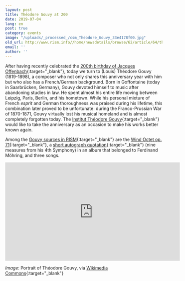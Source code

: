 ```yaml
---
layout: post
title: Théodore Gouvy at 200
date: 2019-07-04
lang: en
post: true
category: events
image: "/uploads/_processed_/csm_Theodore_Gouvy_33e4178f00.jpg"
old_url: http://www.rism.info//home/newsdetails/browse/62/article/64/theodore-gouvy-at-200.html
email: ''
author: ''
---
```



After having recently celebrated the [200th birthday of Jacques Offenbach](/events/2019/06/19/the-jacques-offenbach-year-clichés-and-legends.html){:target="_blank"}, today we turn to (Louis) Théodore Gouvy (1819-1898), a composer who not only shares this anniversary year with him but who also has a French/German background. Born in Goffontaine (today in Saarbrücken, Germany), Gouvy devoted himself to music after abandoning studies in law. He spent almost his entire life moving between Leipzig, Paris, Berlin, and his hometown. While his personal mixture of French _esprit_ and German thoroughness was praised during his lifetime, this combination later proved to be unfortunate: during the Franco-Prussian War of 1870-1871, Gouvy virtually lost his musical homeland and is almost completely forgotten today. The [Institut Théodore Gouvy](https://www.institut-gouvy.fr/){:target="_blank"} would like to take the anniversary as an occasion to make his works better known again.

Among the [Gouvy sources in RISM](https://opac.rism.info/search?View=rism&author=Gouvy&Language=en){:target="_blank"} are the [Wind Octet op. 71](https://opac.rism.info/search?id=550281549&View=rism&Language=en){:target="_blank"}, a [short autograph quotation](https://opac.rism.info/search?id=464001040&View=rism&Language=en){:target="_blank"} (nine measures from his 4th Symphony) in an album that belonged to Ferdinand Möhring, and three songs.

<iframe width="560" height="315" src="https://www.youtube.com/embed/Gr8ytXurSkw" frameborder="0" allow="accelerometer; autoplay; encrypted-media; gyroscope; picture-in-picture" allowfullscreen></iframe>

_Image_: Portrait of Théodore Gouvy, via [Wikimedia Commons](https://commons.wikimedia.org/wiki/File:Theodore_Gouvy.JPG){:target="_blank"}



<script type="text/javascript">var switchTo5x=true;</script><script type="text/javascript" src="http://w.sharethis.com/button/buttons.js"></script><script type="text/javascript">stLight.options({publisher: "9b601438-1ce1-49d8-bfd7-9cff5df54c17", doNotHash: false, doNotCopy: false, hashAddressBar: false});</script>
